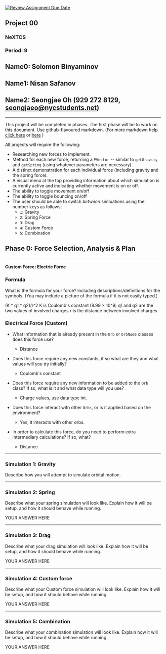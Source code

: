 [![Review Assignment Due Date](https://classroom.github.com/assets/deadline-readme-button-22041afd0340ce965d47ae6ef1cefeee28c7c493a6346c4f15d667ab976d596c.svg)](https://classroom.github.com/a/rXX1_Uiw)
## Project 00
### NeXTCS
### Period: 9
## Name0: Solomon Binyaminov
## Name1: Nisan Safanov
## Name2: Seongjae Oh (929 272 8129, seongjaeo@nycstudents.net)
---

This project will be completed in phases. The first phase will be to work on this document. Use github-flavoured markdown. (For more markdown help [click here](https://github.com/adam-p/markdown-here/wiki/Markdown-Cheatsheet) or [here](https://docs.github.com/en/get-started/writing-on-github/getting-started-with-writing-and-formatting-on-github/basic-writing-and-formatting-syntax) )

All projects will require the following:
- Researching new forces to implement.
- Method for each new force, returning a `PVector`  -- similar to `getGravity` and `getSpring` (using whatever parameters are necessary).
- A distinct demonstration for each individual force (including gravity and the spring force).
- A visual menu at the top providing information about which simulation is currently active and indicating whether movement is on or off.
- The ability to toggle movement on/off
- The ability to toggle bouncing on/off
- The user should be able to switch _between_ simluations using the number keys as follows:
  - `1`: Gravity
  - `2`: Spring Force
  - `3`: Drag
  - `4`: Custom Force
  - `5`: Combination


## Phase 0: Force Selection, Analysis & Plan
---------- 

#### Custom Force: Electric Force

### Formula
What is the formula for your force? Including descriptions/definitions for the symbols. (You may include a picture of the formula if it is not easily typed.)

(K * q1 * q2)/r^2
K is Coulomb's constant (8.99 × 10^9)
q1 and q2 are the two values of involved charges
r is the distance between involved charges

### Electrical Force (Custom)
- What information that is already present in the `Orb` or `OrbNode` classes does this force use?
  - Distance

- Does this force require any new constants, if so what are they and what values will you try initially?
  - Coulomb's constant

- Does this force require any new information to be added to the `Orb` class? If so, what is it and what data type will you use?
  - Charge values, use data type int.

- Does this force interact with other `Orbs`, or is it applied based on the environment?
  - Yes, it interacts with other orbs.

- In order to calculate this force, do you need to perform extra intermediary calculations? If so, what?
  - Distance

--- 

### Simulation 1: Gravity
Describe how you will attempt to simulate orbital motion.

--- 

### Simulation 2: Spring
Describe what your spring simulation will look like. Explain how it will be setup, and how it should behave while running.

YOUR ANSWER HERE

--- 

### Simulation 3: Drag
Describe what your drag simulation will look like. Explain how it will be setup, and how it should behave while running.

YOUR ANSWER HERE

--- 

### Simulation 4: Custom force
Describe what your Custom force simulation will look like. Explain how it will be setup, and how it should behave while running.

YOUR ANSWER HERE

--- 

### Simulation 5: Combination
Describe what your combination simulation will look like. Explain how it will be setup, and how it should behave while running.

YOUR ANSWER HERE

